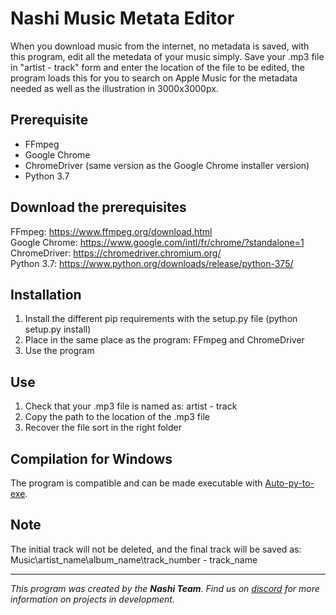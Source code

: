 # Nashi Music Metata Editor
When you download music from the internet, no metadata is saved, with this program, edit all the metedata of your music simply.
Save your .mp3 file in "artist - track" form and enter the location of the file to be edited, the program loads this for you to search on Apple Music for the metadata needed as well as the illustration in 3000x3000px.

## Prerequisite
 - FFmpeg
 - Google Chrome 
 - ChromeDriver (same version as the Google Chrome installer version)
 - Python 3.7
 
## Download the prerequisites
FFmpeg: https://www.ffmpeg.org/download.html  
Google Chrome: https://www.google.com/intl/fr/chrome/?standalone=1  
ChromeDriver:  https://chromedriver.chromium.org/  
Python 3.7: https://www.python.org/downloads/release/python-375/  

## Installation
1) Install the different pip requirements with the setup.py file (python setup.py install)
2) Place in the same place as the program: FFmpeg and ChromeDriver
3) Use the program

## Use
1) Check that your .mp3 file is named as: artist - track
2) Copy the path to the location of the .mp3 file
3) Recover the file sort in the right folder

## Compilation for Windows
The program is compatible and can be made executable with [Auto-py-to-exe](https://pypi.org/project/auto-py-to-exe/).

## Note
The initial track will not be deleted, and the final track will be saved as:  
Music\artist_name\album_name\track_number - track_name  

-----------------

*This program was created by the __Nashi Team__.
Find us on [discord](https://discord.com/invite/g6JzYbh) for more information on projects in development.*

